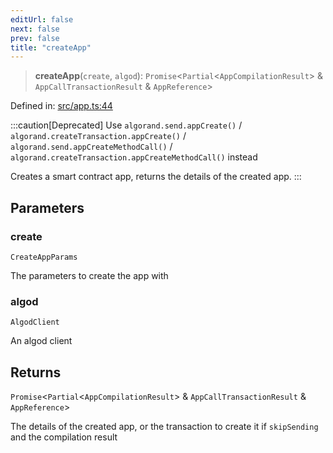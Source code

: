 ```yaml
---
editUrl: false
next: false
prev: false
title: "createApp"
---
```


> **createApp**(`create`, `algod`): `Promise`\<`Partial`\<`AppCompilationResult`\> & `AppCallTransactionResult` & `AppReference`\>

Defined in: [src/app.ts:44](https://github.com/algorandfoundation/algokit-utils-ts/blob/45957336d0cbf88c980c0a3343335a5e5e142c93/src/app.ts#L44)

:::caution[Deprecated]
Use `algorand.send.appCreate()` / `algorand.createTransaction.appCreate()` / `algorand.send.appCreateMethodCall()`
/ `algorand.createTransaction.appCreateMethodCall()` instead

Creates a smart contract app, returns the details of the created app.
:::

## Parameters

### create

`CreateAppParams`

The parameters to create the app with

### algod

`AlgodClient`

An algod client

## Returns

`Promise`\<`Partial`\<`AppCompilationResult`\> & `AppCallTransactionResult` & `AppReference`\>

The details of the created app, or the transaction to create it if `skipSending` and the compilation result
